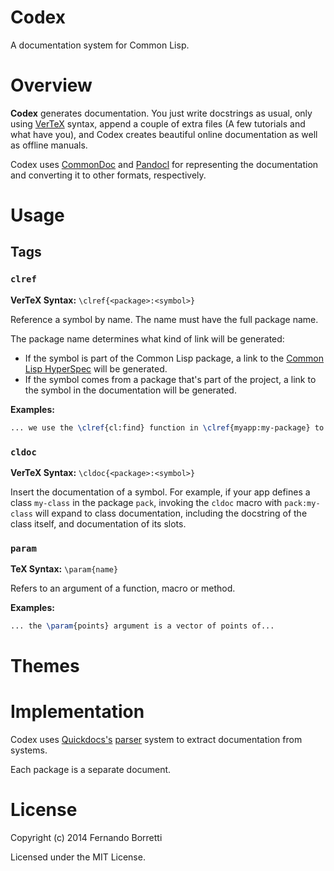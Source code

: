 # Codex

A documentation system for Common Lisp.

# Overview

**Codex** generates documentation. You just write docstrings as usual, only using
[VerTeX][vertex] syntax, append a couple of extra files (A few tutorials and
what have you), and Codex creates beautiful online documentation as well as
offline manuals.

Codex uses [CommonDoc][commondoc] and [Pandocl][pandocl] for representing the
documentation and converting it to other formats, respectively.

# Usage

## Tags

### `clref`

**VerTeX Syntax:** `\clref{<package>:<symbol>}`

Reference a symbol by name. The name must have the full package name.

The package name determines what kind of link will be generated:

* If the symbol is part of the Common Lisp package, a link to the
  [Common Lisp HyperSpec][clhs] will be generated.
* If the symbol comes from a package that's part of the project, a link to the
  symbol in the documentation will be generated.

**Examples:**

```tex
... we use the \clref{cl:find} function in \clref{myapp:my-package} to find...
```

### `cldoc`

**VerTeX Syntax:** `\cldoc{<package>:<symbol>}`

Insert the documentation of a symbol. For example, if your app defines a class
`my-class` in the package `pack`, invoking the `cldoc` macro with
`pack:my-class` will expand to class documentation, including the docstring of
the class itself, and documentation of its slots.

### `param`

**TeX Syntax:** `\param{name}`

Refers to an argument of a function, macro or method.

**Examples:**

```tex
... the \param{points} argument is a vector of points of...
```

# Themes

# Implementation

Codex uses [Quickdocs's][qd] [parser][qd-parser] system to extract
documentation from systems.

Each package is a separate document.

[vertex]: https://github.com/CommonDoc/vertex
[commondoc]: https://github.com/CommonDoc/common-doc
[pandocl]: https://github.com/CommonDoc/pandocl
[clhs]: http://www.lispworks.com/documentation/HyperSpec/Front/
[qd]: http://quickdocs.org/
[qd-parser]: https://github.com/fukamachi/quickdocs/blob/master/quickdocs-parser.asd

# License

Copyright (c) 2014 Fernando Borretti

Licensed under the MIT License.
